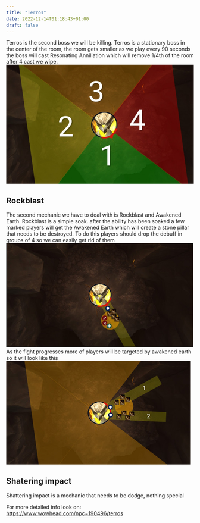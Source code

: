 ```yaml
---
title: "Terros"
date: 2022-12-14T01:18:43+01:00
draft: false
---
```


Terros is the second boss we will be killing. Terros is a stationary boss in the center of the room, the room gets smaller as we play every 90 seconds the boss will cast Resonating Anniliation which will remove 1/4th of the room after 4 cast we wipe.
![Zones](https://github.com/realRet/voi/blob/main/static/20221213222542.png?raw=true)

## Rockblast
The second mechanic we have to deal with is Rockblast and Awakened Earth. Rockblast is a simple soak. after the ability has been soaked a few marked players will get the Awakened Earth which will create a stone pillar that needs to be destroyed. To do this players should drop the debuff in groups of 4 so we can easily get rid of them
![Zones1](https://github.com/realRet/voi/blob/main/static/20221213222937.png?raw=true)
As the fight progresses more of players will be targeted by awakened earth so it will look like this
![Zones2](https://github.com/realRet/voi/blob/main/static/20221213223032.png?raw=true)

## Shatering impact
Shattering impact is a mechanic that needs to be dodge, nothing special

For more detailed info look on: https://www.wowhead.com/npc=190496/terros
